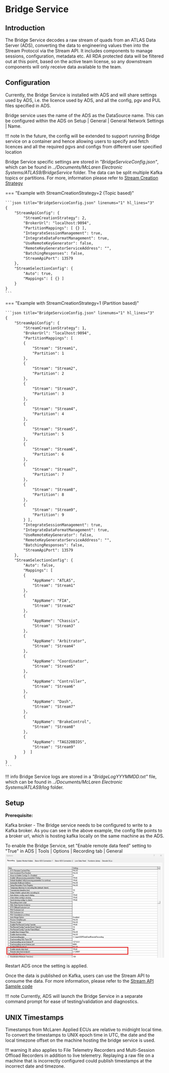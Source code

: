 # Bridge Service

## Introduction
The Bridge Service decodes a raw stream of quads from an ATLAS Data Server (ADS), converting the data to engineering 
values then into the Stream Protocol via the Stream API. It includes components to manage sessions, configuration, 
metadata etc. 
All RDA protected data will be filtered out at this point, based on the active team license, so any downstream 
components will only receive data available to the team. 


## Configuration
Currently, the Bridge Service is installed with ADS and will share settings used by ADS, i.e. the licence used by ADS, 
and all the config, pgv and PUL files specified in ADS.

Bridge service uses the name of the ADS as the DataSource name. This can be configured within the ADS on 
Setup | General | General Network Settings | Name.

!!! note
    In the future, the config will be extended to support running Bridge service on a container and hence allowing users 
    to specify and fetch licences and all the required pgvs and configs from different user specified location


Bridge Service specific settings are stored in *"BridgeServiceConfig.json"*, which can be found in 
*../Documents/McLaren Electronic Systems/ATLAS9/BridgeService* folder. The data can be split multiple Kafka topics or 
partitions. For more, information please refer to 
[Stream Creation Strategy](../stream_api/stream_server.md/#stream-creation-strategy)


=== "Example with StreamCreationStrategy=2 (Topic based)"

    ```json title="BridgeServiceConfig.json" linenums="1" hl_lines="3"
    {
        "StreamApiConfig": {
            "StreamCreationStrategy": 2,
            "BrokerUrl": "localhost:9094",
            "PartitionMappings": [ {} ],
            "IntegrateSessionManagement": true,
            "IntegrateDataFormatManagement": true,
            "UseRemoteKeyGenerator": false,
            "RemoteKeyGeneratorServiceAddress": "",
            "BatchingResponses": false,
            "StreamApiPort": 13579
        },
        "StreamSelectionConfig": {
            "Auto": true,
            "Mappings": [ {} ]
        }
    }
    ```
=== "Example with StreamCreationStrategy=1 (Partition based)"

    ```json title="BridgeServiceConfig.json" linenums="1" hl_lines="3"
    {
        "StreamApiConfig": {
            "StreamCreationStrategy": 1,
            "BrokerUrl": "localhost:9094",
            "PartitionMappings": [ 
            {
                "Stream": "Stream1",
                "Partition": 1
            },
            {
                "Stream": "Stream2",
                "Partition": 2
            },
            {
                "Stream": "Stream3",
                "Partition": 3
            },
            {
                "Stream": "Stream4",
                "Partition": 4
            },
            {
                "Stream": "Stream5",
                "Partition": 5
            },
            {
                "Stream": "Stream6",
                "Partition": 6
            },
            {
                "Stream": "Stream7",
                "Partition": 7
            },
            {
                "Stream": "Stream8",
                "Partition": 8
            },
            {
                "Stream": "Stream9",
                "Partition": 9
            } ],
            "IntegrateSessionManagement": true,
            "IntegrateDataFormatManagement": true,
            "UseRemoteKeyGenerator": false,
            "RemoteKeyGeneratorServiceAddress": "",
            "BatchingResponses": false,
            "StreamApiPort": 13579
        },
        "StreamSelectionConfig": {
            "Auto": false,
            "Mappings": [  
            {
                "AppName": "ATLAS",
                "Stream": "Stream1"
            },
            {
                "AppName": "FIA",
                "Stream": "Stream2"
            },
            {
                "AppName": "Chassis",
                "Stream": "Stream3"
            },
            {
                "AppName": "Arbitrator",
                "Stream": "Stream4"
            },
            {
                "AppName": "Coordinator",
                "Stream": "Stream5"
            },
            {
                "AppName": "Controller",
                "Stream": "Stream6"
            },
            {
                "AppName": "Dash",
                "Stream": "Stream7"
            },
            {
                "AppName": "BrakeControl",
                "Stream": "Stream8"
            },
            {
                "AppName": "TAG320BIOS",
                "Stream": "Stream9"
            }  ]
        }
    }
    ``` 


!!! info
    Bridge Service logs are stored in a *"BridgeLogYYYMMDD.txt"* file, which can be found in *../Documents/McLaren Electronic Systems/ATLAS9/log* folder. 

## Setup

**Prerequisite:**

Kafka broker - The Bridge service needs to be configured to write to a Kafka broker. As you can see in the above example, the config file points to a broker url, which is hosting kafka locally on the same machine as the ADS.

To enable the Bridge Service, set "Enable remote data feed" setting to "True" in ADS | Tools | Options | Recording tab | General
![Enable remote data feed](../assets/enable_remote_data_feed.png)

Restart ADS once the setting is applied. 

Once the data is published on Kafka, users can use the Stream API to consume the data. For more information, please refer to the [Stream API Sample code](https://github.com/mat-docs/MA.Streaming.Api.UsageSample)

!!! note
    Currently, ADS will launch the Bridge Service in a separate command prompt for ease of testing/validation and diagnostics.

## UNIX Timestamps

Timestamps from McLaren Applied ECUs are relative to midnight local time. To convert the timestamps to UNIX epoch time in UTC, 
the date and the local timezone offset on the machine hosting the bridge service is used. 

!!! warning
    It also applies to File Telemetry Recorders and Multi-Session Offload Recorders in addition to live telemetry. 
    Replaying a raw file on a machine that is incorrectly configured could publish timestamps at the incorrect date and 
    timezone.
